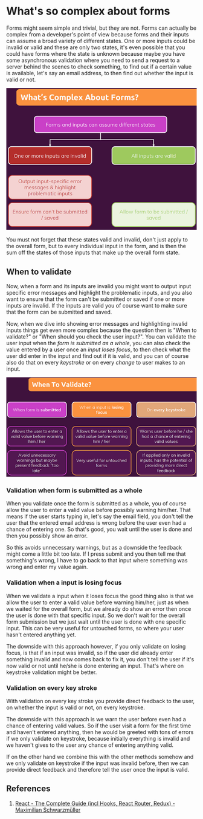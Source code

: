 # What's so complex about forms

Forms might seem simple and trivial, but they are not. Forms can actually be complex from a developer's point of view because forms and their inputs can assume a broad variety of different states. One or more inputs could be invalid or valid and these are only two states, it's even possible that you could have forms where the state is unknown because maybe you have some asynchronous validation where you need to send a request to a server behind the scenes to check something, to find out if a certain value is available, let's say an email address, to then find out whether the input is valid or not.

![Complex_forms](../../img/Complex_forms.jpg)

You must not forget that these states valid and invalid, don't just apply to the overall form, but to every individual input in the form, and is then the sum off the states of those inputs that make up the overall form state.

## When to validate

Now, when a form and its inputs are invalid you might want to output input specific error messages and highlight the problematic inputs, and you also want to ensure that the form can't be submitted or saved if one or more inputs are invalid. If the inputs are valid you of course want to make sure that the form can be submitted and saved.

Now, when we dive into showing error messages and highlighting invalid inputs things get even more complex because the question then is "When to validate?" or "When should you check the user input?". You can validate the user input when the _form is submitted as a whole_, you can also check the value entered by a user once an _input loses focus_, to then check what the user did enter in the input and find out if it is valid, and you can of course also do that on every _keystroke_ or on every _change_ to user makes to an input.

![Complex_forms1](../../img/Complex_forms1.jpg)

### Validation when form is submitted as a whole

When you validate once the form is submitted as a whole, you of course allow the user to enter a valid value before possibly warning him/her. That means if the user starts typing in, let's say the email field, you don't tell the user that the entered email address is wrong before the user even had a chance of entering one. So that's good, you wait until the user is done and then you possibly show an error.

So this avoids unnecessary warnings, but as a downside the feedback might come a little bit too late. If I press submit and you then tell me that something's wrong, I have to go back to that input where something was wrong and enter my value again.

### Validation when a input is losing focus

When we validate a input when it loses focus the good thing also is that we allow the user to enter a valid value before warning him/her, just as when we waited for the overall form, but we already do show an error then once the user is done with that specific input. So we don't wait for the overall form submission but we just wait until the user is done with one specific input. This can be very useful for untouched forms, so where your user hasn't entered anything yet.

The downside with this approach however, if you only validate on losing focus, is that if an input was invalid, so if the user did already enter something invalid and now comes back to fix it, you don't tell the user if it's now valid or not until he/she is done entering an input. That's where on keystroke validation might be better.

### Validation on every key stroke

With validation on every key stroke you provide direct feedback to the user, on whether the input is valid or not, on every keystroke.

The downside with this approach is we warn the user before even had a chance of entering valid values. So if the user visit a form for the first time and haven't entered anything, then he would be greeted with tons of errors if we only validate on keystroke, because initially everything is invalid and we haven't gives to the user any chance of entering anything valid.

If on the other hand we combine this with the other methods somehow and we only validate on keystroke if the input was invalid before, then we can provide direct feedback and therefore tell the user once the input is valid.

## References

1. [React - The Complete Guide (incl Hooks, React Router, Redux) - Maximilian Schwarzmüller](https://www.udemy.com/course/react-the-complete-guide-incl-redux/)

